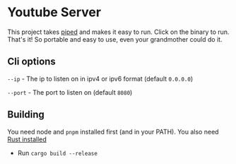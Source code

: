 # Youtube Server

This project takes [piped](https://github.com/TeamPiped/Piped) and makes it easy to run. Click on the binary to run. That's it! So portable and easy to use, even your grandmother could do it.

## Cli options
`--ip` - The ip to listen on in ipv4 or ipv6 format (default `0.0.0.0`)

`--port` - The port to listen on (default `8080`)

## Building

You need node and `pnpm` installed first (and in your PATH). You also need [Rust installed](https://rustup.rs/)
- Run `cargo build --release`
